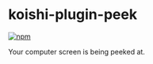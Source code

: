 # koishi-plugin-peek

[![npm](https://img.shields.io/npm/v/koishi-plugin-peek?style=flat-square)](https://www.npmjs.com/package/koishi-plugin-peek)

Your computer screen is being peeked at.
